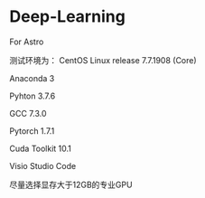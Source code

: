# Deep-Learning
For Astro

测试环境为：
CentOS Linux release 7.7.1908 (Core)

Anaconda 3

Pyhton 3.7.6

GCC 7.3.0

Pytorch 1.7.1

Cuda Toolkit 10.1

Visio Studio Code

尽量选择显存大于12GB的专业GPU

